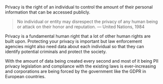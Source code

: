 Privacy is the right of an individual to control the amount of their personal information that can be accessed publicly.

> No individual or entity may disrespect the privacy of any human being or attack on their honor and reputation. — United Nations, 1984  
   
Privacy is a fundamental human right that a lot of other human rights are built upon. Protecting your privacy is important but law enforcement agencies might also need data about each individual so that they can identify potential criminals and protect the society.

With the amount of data being created every second and most of it being PII privacy legislation and compliance with the existing laws is ever-increasing and corporations are being forced by the government like the GDPR in European countries.